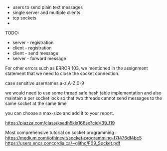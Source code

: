 - users to send plain text messages
- single server and multiple clients
- tcp sockets
- 

TODO:
- server - registration
- client - registration
- client - send message
- server - forward message

For other errors such as ERROR 103, we mentioned in the assignment statement that we need to close the socket connection.

case sensitive usernames a-z,A-Z,0-9

 we would need to use some thread safe hash table implementation and also maintain a per socket lock so that two threads cannot send messages to the same socket at the same time

 you can choose a max-size and add it to your report.

 https://piazza.com/class/ksadh5klx166sx?cid=39_f19

 Most comprehensive tutorial on socket programming : https://medium.com/iothincvit/socket-programming-f7f476df4bc5
 https://users.encs.concordia.ca/~glitho/F09_Socket.pdf
